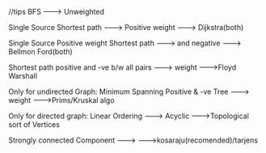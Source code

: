 
//tips
BFS                 --->          Unweighted

Single Source
Shortest path       --->          Positive weight     ---> Dijkstra(both)

Single Source                     Positive weight
Shortest path       --->          and negative        ---> Bellmon Ford(both)

Shortest path                     positive and -ve
b/w all pairs       --->          weight              --->Floyd Warshall

Only for undirected Graph:
Minimum Spanning                  Positive & -ve
Tree                --->          weight              --->Prims/Kruskal algo

Only for directed graph:
Linear Ordering     --->           Acyclic            --->Topological sort
of Vertices

Strongly connected
Component           --->                              --->kosaraju(recomended)/tarjens